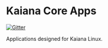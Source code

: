 Kaiana Core Apps
=========

[![Gitter](https://badges.gitter.im/Join%20Chat.svg)](https://gitter.im/kaiana/core-apps?utm_source=badge&utm_medium=badge&utm_campaign=pr-badge&utm_content=badge)

Applications designed for Kaiana Linux.
